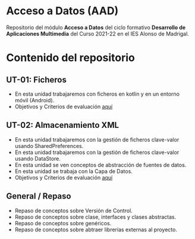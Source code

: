 # Acceso a Datos (AAD)
Repositorio del módulo **Acceso a Datos** del ciclo formativo **Desarrollo de Aplicaciones Multimedia** del Curso 2021-22 en el IES Alonso de Madrigal.

# Contenido del repositorio

## UT-01: Ficheros
- En esta unidad trabajaremos con ficheros en kotlin y en un entorno móvil (Android).
- Objetivos y Criterios de evaluación [aquí](https://github.com/DAM-2021/acceso-a-datos/blob/master/assets/ut01/UT-01_%20Objetivos%20y%20Criterios.pdf)

## UT-02: Almacenamiento XML
- En esta unidad trabajaremos con la gestión de ficheros clave-valor usando SharedPreferences.
- En esta unidad trabajaremos con la gestión de ficheros clave-valor usando DataStore.
- En esta unidad se ven conceptos de abstracción de fuentes de datos.
- En esta unidad se trabaja con la Capa de Datos.
- Objetivos y Criterios de evaluación [aquí](https://github.com/DAM-2021/acceso-a-datos/blob/master/assets/ut02/UT-02_%20Objetivos%20y%20Criterios.pdf)

## General / Repaso
- Repaso de conceptos sobre Versión de Control.
- Repaso de conceptos sobre clase, interfaces y clases abstractas.
- Repaso de conceptos sobre genéricos.
- Repaso de conceptos sobre abtraer librerías externas al proyecto.
